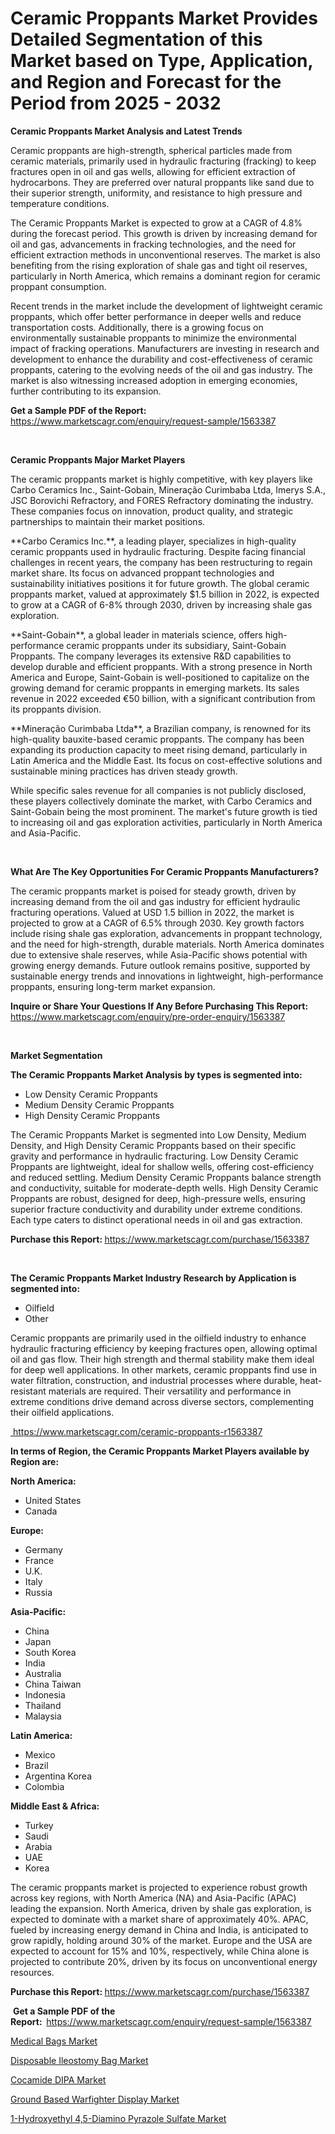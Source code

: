 <p><h1>Ceramic Proppants Market Provides Detailed Segmentation of this Market based on Type, Application, and Region and Forecast for the Period from 2025 - 2032</h1></p><p><strong>Ceramic Proppants Market Analysis and Latest Trends</strong></p>
<p><p>Ceramic proppants are high-strength, spherical particles made from ceramic materials, primarily used in hydraulic fracturing (fracking) to keep fractures open in oil and gas wells, allowing for efficient extraction of hydrocarbons. They are preferred over natural proppants like sand due to their superior strength, uniformity, and resistance to high pressure and temperature conditions.</p><p>The Ceramic Proppants Market is expected to grow at a CAGR of 4.8% during the forecast period. This growth is driven by increasing demand for oil and gas, advancements in fracking technologies, and the need for efficient extraction methods in unconventional reserves. The market is also benefiting from the rising exploration of shale gas and tight oil reserves, particularly in North America, which remains a dominant region for ceramic proppant consumption.</p><p>Recent trends in the market include the development of lightweight ceramic proppants, which offer better performance in deeper wells and reduce transportation costs. Additionally, there is a growing focus on environmentally sustainable proppants to minimize the environmental impact of fracking operations. Manufacturers are investing in research and development to enhance the durability and cost-effectiveness of ceramic proppants, catering to the evolving needs of the oil and gas industry. The market is also witnessing increased adoption in emerging economies, further contributing to its expansion.</p></p>
<p><strong>Get a Sample PDF of the Report:&nbsp;</strong> <a href="https://www.marketscagr.com/enquiry/request-sample/1563387?utm_campaign=2014&utm_medium=2&utm_source=Github&utm_content=ia&utm_term=25012025&utm_id=ceramic-proppants">https://www.marketscagr.com/enquiry/request-sample/1563387</a></p>
<p>&nbsp;</p>
<p><strong>Ceramic Proppants Major Market Players</strong></p>
<p><p>The ceramic proppants market is highly competitive, with key players like Carbo Ceramics Inc., Saint-Gobain, Mineração Curimbaba Ltda, Imerys S.A., JSC Borovichi Refractory, and FORES Refractory dominating the industry. These companies focus on innovation, product quality, and strategic partnerships to maintain their market positions.</p><p>**Carbo Ceramics Inc.**, a leading player, specializes in high-quality ceramic proppants used in hydraulic fracturing. Despite facing financial challenges in recent years, the company has been restructuring to regain market share. Its focus on advanced proppant technologies and sustainability initiatives positions it for future growth. The global ceramic proppants market, valued at approximately $1.5 billion in 2022, is expected to grow at a CAGR of 6-8% through 2030, driven by increasing shale gas exploration.</p><p>**Saint-Gobain**, a global leader in materials science, offers high-performance ceramic proppants under its subsidiary, Saint-Gobain Proppants. The company leverages its extensive R&D capabilities to develop durable and efficient proppants. With a strong presence in North America and Europe, Saint-Gobain is well-positioned to capitalize on the growing demand for ceramic proppants in emerging markets. Its sales revenue in 2022 exceeded €50 billion, with a significant contribution from its proppants division.</p><p>**Mineração Curimbaba Ltda**, a Brazilian company, is renowned for its high-quality bauxite-based ceramic proppants. The company has been expanding its production capacity to meet rising demand, particularly in Latin America and the Middle East. Its focus on cost-effective solutions and sustainable mining practices has driven steady growth.</p><p>While specific sales revenue for all companies is not publicly disclosed, these players collectively dominate the market, with Carbo Ceramics and Saint-Gobain being the most prominent. The market's future growth is tied to increasing oil and gas exploration activities, particularly in North America and Asia-Pacific.</p></p>
<p>&nbsp;</p>
<p><strong>What Are The Key Opportunities For Ceramic Proppants Manufacturers?</strong></p>
<p><p>The ceramic proppants market is poised for steady growth, driven by increasing demand from the oil and gas industry for efficient hydraulic fracturing operations. Valued at USD 1.5 billion in 2022, the market is projected to grow at a CAGR of 6.5% through 2030. Key growth factors include rising shale gas exploration, advancements in proppant technology, and the need for high-strength, durable materials. North America dominates due to extensive shale reserves, while Asia-Pacific shows potential with growing energy demands. Future outlook remains positive, supported by sustainable energy trends and innovations in lightweight, high-performance proppants, ensuring long-term market expansion.</p></p>
<p><strong>Inquire or Share Your Questions If Any Before Purchasing This Report:</strong> <a href="https://www.marketscagr.com/enquiry/pre-order-enquiry/1563387?utm_campaign=2014&utm_medium=2&utm_source=Github&utm_content=ia&utm_term=25012025&utm_id=ceramic-proppants">https://www.marketscagr.com/enquiry/pre-order-enquiry/1563387</a></p>
<p>&nbsp;</p>
<p><strong>Market Segmentation</strong></p>
<p><strong>The Ceramic Proppants Market Analysis by types is segmented into:</strong></p>
<p><ul><li>Low Density Ceramic Proppants</li><li>Medium Density Ceramic Proppants</li><li>High Density Ceramic Proppants</li></ul></p>
<p><p>The Ceramic Proppants Market is segmented into Low Density, Medium Density, and High Density Ceramic Proppants based on their specific gravity and performance in hydraulic fracturing. Low Density Ceramic Proppants are lightweight, ideal for shallow wells, offering cost-efficiency and reduced settling. Medium Density Ceramic Proppants balance strength and conductivity, suitable for moderate-depth wells. High Density Ceramic Proppants are robust, designed for deep, high-pressure wells, ensuring superior fracture conductivity and durability under extreme conditions. Each type caters to distinct operational needs in oil and gas extraction.</p></p>
<p><strong>Purchase this Report:&nbsp;</strong><a href="https://www.marketscagr.com/purchase/1563387?utm_campaign=2014&utm_medium=2&utm_source=Github&utm_content=ia&utm_term=25012025&utm_id=ceramic-proppants">https://www.marketscagr.com/purchase/1563387</a></p>
<p>&nbsp;</p>
<p><strong>The Ceramic Proppants Market Industry Research by Application is segmented into:</strong></p>
<p><ul><li>Oilfield</li><li>Other</li></ul></p>
<p><p>Ceramic proppants are primarily used in the oilfield industry to enhance hydraulic fracturing efficiency by keeping fractures open, allowing optimal oil and gas flow. Their high strength and thermal stability make them ideal for deep well applications. In other markets, ceramic proppants find use in water filtration, construction, and industrial processes where durable, heat-resistant materials are required. Their versatility and performance in extreme conditions drive demand across diverse sectors, complementing their oilfield applications.</p></p>
<p><a href="https://www.marketscagr.com/ceramic-proppants-r1563387?utm_campaign=2014&utm_medium=2&utm_source=Github&utm_content=ia&utm_term=25012025&utm_id=ceramic-proppants">&nbsp;https://www.marketscagr.com/ceramic-proppants-r1563387</a></p>
<p><strong>In terms of Region, the Ceramic Proppants Market Players available by Region are:</strong></p>
<p>
    <p> <strong> North America: </strong>
        <ul>
            <li>United States</li>
            <li>Canada</li>
        </ul>
        </p> 
    <p> <strong> Europe: </strong>
        <ul>
            <li>Germany</li>
            <li>France</li>
            <li>U.K.</li>
            <li>Italy</li>
            <li>Russia</li>
        </ul>
        </p> 
    <p> <strong> Asia-Pacific: </strong>
        <ul>
            <li>China</li>
            <li>Japan</li>
            <li>South Korea</li>
            <li>India</li>
            <li>Australia</li>
            <li>China Taiwan</li>
            <li>Indonesia</li>
            <li>Thailand</li>
            <li>Malaysia</li>
        </ul>
        </p> 
    <p> <strong> Latin America: </strong>
        <ul>
            <li>Mexico</li>
            <li>Brazil</li>
            <li>Argentina Korea</li>
            <li>Colombia</li>
        </ul>
        </p> 
    <p> <strong> Middle East & Africa: </strong>
        <ul>
            <li>Turkey</li>
            <li>Saudi</li>
            <li>Arabia</li>
            <li>UAE</li>
            <li>Korea</li>
        </ul>
    </p>
    </p>
<p><p>The ceramic proppants market is projected to experience robust growth across key regions, with North America (NA) and Asia-Pacific (APAC) leading the expansion. North America, driven by shale gas exploration, is expected to dominate with a market share of approximately 40%. APAC, fueled by increasing energy demand in China and India, is anticipated to grow rapidly, holding around 30% of the market. Europe and the USA are expected to account for 15% and 10%, respectively, while China alone is projected to contribute 20%, driven by its focus on unconventional energy resources.</p></p>
<p><strong>Purchase this Report: </strong><a href="https://www.marketscagr.com/purchase/1563387?utm_campaign=2014&utm_medium=2&utm_source=Github&utm_content=ia&utm_term=25012025&utm_id=ceramic-proppants">https://www.marketscagr.com/purchase/1563387</a></p>
<p>&nbsp;<strong>Get a Sample PDF of the Report:&nbsp;&nbsp;</strong><a href="https://www.marketscagr.com/enquiry/request-sample/1563387?utm_campaign=2014&utm_medium=2&utm_source=Github&utm_content=ia&utm_term=25012025&utm_id=ceramic-proppants">https://www.marketscagr.com/enquiry/request-sample/1563387</a></p>
<p><strong></strong></p>
<p><p><a href="https://www.linkedin.com/pulse/medical-bags-market-analysis-report-2025-2032-challenges-pcm1c?utm_campaign=2014&utm_medium=2&utm_source=Github&utm_content=ia&utm_term=25012025&utm_id=ceramic-proppants">Medical Bags Market</a></p><p><a href="https://www.linkedin.com/pulse/disposable-ileostomy-bag-market-study-report-includinginformation-zf40f?utm_campaign=2014&utm_medium=2&utm_source=Github&utm_content=ia&utm_term=25012025&utm_id=ceramic-proppants">Disposable Ileostomy Bag Market</a></p><p><a href="https://www.linkedin.com/pulse/revenue-generation-insights-cocamide-dipa-market-size-report-it6qc?utm_campaign=2014&utm_medium=2&utm_source=Github&utm_content=ia&utm_term=25012025&utm_id=ceramic-proppants">Cocamide DIPA Market</a></p><p><a href="https://www.linkedin.com/pulse/ground-based-warfighter-display-market-trends-forecast-dyo1f?utm_campaign=2014&utm_medium=2&utm_source=Github&utm_content=ia&utm_term=25012025&utm_id=ceramic-proppants">Ground Based Warfighter Display Market</a></p><p><a href="https://www.linkedin.com/pulse/1-hydroxyethyl-45-diamino-pyrazole-sulfate-market-revolution-vkaof?utm_campaign=2014&utm_medium=2&utm_source=Github&utm_content=ia&utm_term=25012025&utm_id=ceramic-proppants">1-Hydroxyethyl 4,5-Diamino Pyrazole Sulfate Market</a></p></p>